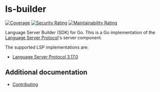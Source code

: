 # ls-builder

[![Coverage](https://sonarcloud.io/api/project_badges/measure?project=two-hundred_ls-builder&metric=coverage)](https://sonarcloud.io/summary/new_code?id=two-hundred_ls-builder)
[![Security Rating](https://sonarcloud.io/api/project_badges/measure?project=two-hundred_ls-builder&metric=security_rating)](https://sonarcloud.io/summary/new_code?id=two-hundred_ls-builder)
[![Maintainability Rating](https://sonarcloud.io/api/project_badges/measure?project=two-hundred_ls-builder&metric=sqale_rating)](https://sonarcloud.io/summary/new_code?id=two-hundred_ls-builder)


Language Server Builder (SDK) for Go. This is a Go implementation of the [Language Server Protocol](https://microsoft.github.io/language-server-protocol/)'s server component.

The supported LSP implementations are:

- [Language Server Protocol 3.17.0](https://microsoft.github.io/language-server-protocol/specifications/lsp/3.17/specification/)

## Additional documentation

- [Contributing](CONTRIBUTING.md)
